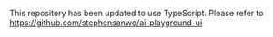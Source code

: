 This repository has been updated to use TypeScript. Please refer to https://github.com/stephensanwo/ai-playground-ui
